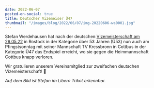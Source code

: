 ```yaml
---
date: 2022-06-07
posted-on-social: true
title: Deutscher Vizemeiser Ü47
thumbnail: "/images/blog/2022/06/07/img-20220606-wa0001.jpg"
---
```

Stefan Werdehausen hat nach der deutschen [Vizemeisterschaft am 29.05.22](https://vcmuellheim.de/deutscher-meister-u53/) in Rostock in der Kategorie über 53 Jahren (Ü53) nun auch am Pfingstsonntag mit seiner Mannschaft TV Kressbronn in Cottbus in der Kategorie Ü47 das Endspiel erreicht, wo sie gegen die Heimmannschaft Cottbus knapp verloren.

Wir gratulieren unserem Vereinsmitglied zur zweifachen deutschen Vizemeisterschaft! 💪

_Auf dem Bild ist Stefan im Libero Trikot erkennbar._